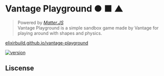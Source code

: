 # Vantage Playground ● ■ ▲
> Powered by *[Matter.JS](https://github.com/liabru/matter-js)* <br>
> Vantage Playground is a simple sandbox game made by Vantage for playing around with shapes and physics.

[elixirbuild.github.io/vantage-playground](https://elixirbuild.github.io/vantage-playground/)

[![version](https://img.shields.io/badge/version-1.0.0-blue.svg)](https://semver.org)<br>

## Liscense
